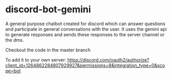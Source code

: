 # discord-bot-gemini


A general purpose chatbot created for discord which can answer questions and participate in general conversations with the user. It uses the gemini api to generate responses and sends these responses to the server channel or the dms. 

Checkout the code in the master branch


To add it to your own server: https://discord.com/oauth2/authorize?client_id=1264862284807929927&permissions=8&integration_type=0&scope=bot
